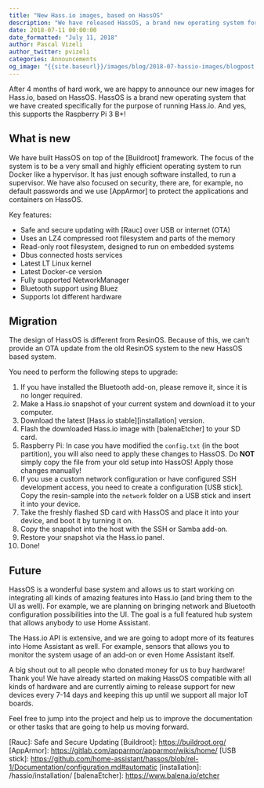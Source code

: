 ```yaml
---
title: "New Hass.io images, based on HassOS"
description: "We have released HassOS, a brand new operating system for the purpose of running Hass.io"
date: 2018-07-11 00:00:00
date_formatted: "July 11, 2018"
author: Pascal Vizeli
author_twitter: pvizeli
categories: Announcements
og_image: "{{site.baseurl}}/images/blog/2018-07-hassio-images/blogpost.png"
---
```


After 4 months of hard work, we are happy to announce our new images for Hass.io, based on HassOS. HassOS is a brand new operating system that we have created specifically for the purpose of running Hass.io. And yes, this supports the Raspberry Pi 3 B+!

## What is new

We have built HassOS on top of the [Buildroot] framework. The focus of the system is to be a very small and highly efficient operating system to run Docker like a hypervisor. It has just enough software installed, to run a supervisor. We have also focused on security, there are, for example, no default passwords and we use [AppArmor] to protect the applications and containers on HassOS.

Key features:

- Safe and secure updating with [Rauc] over USB or internet (OTA)
- Uses an LZ4 compressed root filesystem and parts of the memory
- Read-only root filesystem, designed to run on embedded systems
- Dbus connected hosts services
- Latest LT Linux kernel
- Latest Docker-ce version
- Fully supported NetworkManager
- Bluetooth support using Bluez
- Supports lot different hardware

## Migration

The design of HassOS is different from ResinOS. Because of this, we can't provide an OTA update from the old ResinOS system to the new HassOS based system.

You need to perform the following steps to upgrade:

1. If you have installed the Bluetooth add-on, please remove it, since it is no longer required.
2. Make a Hass.io snapshot of your current system and download it to your computer.
3. Download the latest [Hass.io stable][installation] version.
4. Flash the downloaded Hass.io image with [balenaEtcher] to your SD card.
5. Raspberry Pi: In case you have modified the `config.txt` (in the boot partition), you will also need to apply these changes to HassOS. Do **NOT** simply copy the file from your old setup into HassOS! Apply those changes manually!
6. If you use a custom network configuration or have configured SSH development access, you need to create a configuration [USB stick]. Copy the resin-sample into the `network` folder on a USB stick and insert it into your device.
7. Take the freshly flashed SD card with HassOS and place it into your device, and boot it by turning it on.
8. Copy the snapshot into the host with the SSH or Samba add-on.
9. Restore your snapshot via the Hass.io panel.
10. Done!

## Future

HassOS is a wonderful base system and allows us to start working on integrating all kinds of amazing features into Hass.io (and bring them to the UI as well). For example, we are planning on bringing network and Bluetooth configuration possibilities into the UI. The goal is a full featured hub system that allows anybody to use Home Assistant.

The Hass.io API is extensive, and we are going to adopt more of its features into Home Assistant as well. For example, sensors that allows you to monitor the system usage of an add-on or even Home Assistant itself.

A big shout out to all people who donated money for us to buy hardware! Thank you! We have already started on making HassOS compatible with all kinds of hardware and are currently aiming to release support for new devices every 7-14 days and keeping this up until we support all major IoT boards.

Feel free to jump into the project and help us to improve the documentation or other tasks that are going to help us moving forward.

[Rauc]: Safe and Secure Updating
[Buildroot]: https://buildroot.org/
[AppArmor]: https://gitlab.com/apparmor/apparmor/wikis/home/
[USB stick]: https://github.com/home-assistant/hassos/blob/rel-1/Documentation/configuration.md#automatic
[installation]: /hassio/installation/
[balenaEtcher]: https://www.balena.io/etcher
